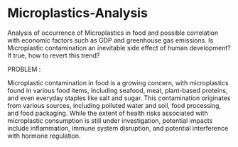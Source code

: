 # Microplastics-Analysis
Analysis of occurrence of Microplastics in food and possible correlation with economic factors such as GDP and greenhouse gas emissions. Is Microplastic contamination an inevitable side effect of human development? If true, how to revert this trend? 

PROBLEM : 

Microplastic contamination in food is a growing concern, with microplastics found in various food items, including seafood, meat, plant-based proteins, and even everyday staples like salt and sugar. This contamination originates from various sources, including polluted water and soil, food processing, and food packaging. While the extent of health risks associated with microplastic consumption is still under investigation, potential impacts include inflammation, immune system disruption, and potential interference with hormone regulation. 
